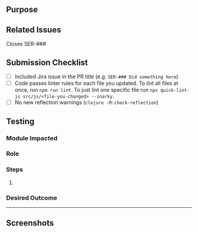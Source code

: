 ## Purpose

<!-- Description of what has been added/changed -->

## Related Issues

Closes SER-###

## Submission Checklist

- [ ] Included Jira issue in the PR title (e.g. `SER-### Did something here`)
- [ ] Code passes linter rules for each file you updated. To lint all files at once, run `npm run lint`. To just lint one specific file run `npx quick-lint-js src/js/<file-you-changed> --snarky`.
- [ ] No new reflection warnings (`clojure -M:check-reflection`)

## Testing

### Module Impacted

<!-- List the Module > Submodule impacted by this test (e.g. Validation > Project Boundary or Subscriptions > Add) -->
<!-- The current list of all Modules is: Account, Home, Subscriptions, Stats, Validation, Reporting, and Admin. -->

### Role

<!-- Admin, User, or Visitor -->

### Steps

<!-- All steps needed to test this PR -->

1.

### Desired Outcome

---

<!-- If needed, add more tests using the format above (Module Impacted, Role, Steps, Desired Outcome) here. -->

## Screenshots

<!-- Add a screen shot when UI changes are included -->
